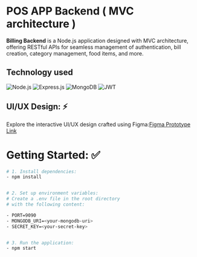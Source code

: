 # POS APP Backend ( MVC architecture )

**Billing Backend** is a Node.js application designed with MVC architecture, offering RESTful APIs for seamless management of authentication, bill creation, category management, food items, and more.

## Technology used 

![Node.js](https://img.shields.io/badge/Node.js-43853D?style=for-the-badge&logo=node.js&logoColor=white)
![Express.js](https://img.shields.io/badge/Express.js-000000?style=for-the-badge&logo=express&logoColor=white)
![MongoDB](https://img.shields.io/badge/MongoDB-47A248?style=for-the-badge&logo=mongodb&logoColor=white)
![JWT](https://img.shields.io/badge/JWT-000000?style=for-the-badge&logo=json-web-tokens&logoColor=white)


## UI/UX Design: ⚡

Explore the interactive UI/UX design crafted using Figma:[Figma Prototype Link](https://www.figma.com/proto/yYvJfsa2CFdDxCVVH7RY9c/running?node-id=182-2)

# Getting Started: ✅

```bash
# 1. Install dependencies:
- npm install


# 2. Set up environment variables:
# Create a .env file in the root directory
# with the following content:

- PORT=9090
- MONGODB_URI=<your-mongodb-uri>
- SECRET_KEY=<your-secret-key>


# 3. Run the application:
- npm start

